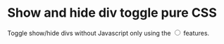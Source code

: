 # Show and hide div toggle pure CSS
Toggle show/hide divs without Javascript only using the <input type="radio"> features.